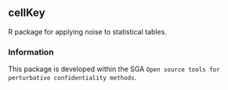 ## cellKey

R package for applying noise to statistical tables. 

### Information
This package is developed within the SGA `Open source tools for perturbative confidentiality methods`.
